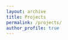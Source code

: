 ```yaml
---
layout: archive
title: Projects
permalink: /projects/
author_profile: true
---
```


<div id="graph"></div>

<script type="module">
  import * as d3 from "https://cdn.jsdelivr.net/npm/d3@7/+esm";

  const data = {
    nodes: [
      { id: "DeMethify", group: 1, url: "/demethify" },
      { id: "Covid-19 ABM", group: 2, url: "/covid-19-abm" },
      { id: "Lineage barcode library", group: 3, url: "/lineage-barcode-library" },
      { id: "Ovarian cancer drug resistance", group: 4, url: "/ovarian-cancer-drug-resistance" },
      { id: "Multi-modal barcoding", group: 5, url: "/multi-modal-barcoding" },
      { id: "Bioethics", group: 6, url: "/bioethics" },
    ],
    links: [
      { source: "DeMethify", target: "Covid-19 ABM" },
      { source: "DeMethify", target: "Lineage barcode library" },
      { source: "DeMethify", target: "Ovarian cancer drug resistance" },
      { source: "DeMethify", target: "Multi-modal barcoding" },
      { source: "DeMethify", target: "Bioethics" },
      { source: "Covid-19 ABM", target: "Lineage barcode library" },
      { source: "Covid-19 ABM", target: "Ovarian cancer drug resistance" },
      { source: "Covid-19 ABM", target: "Multi-modal barcoding" },
      { source: "Covid-19 ABM", target: "Bioethics" },
      { source: "Lineage barcode library", target: "Ovarian cancer drug resistance" },
      { source: "Lineage barcode library", target: "Multi-modal barcoding" },
      { source: "Lineage barcode library", target: "Bioethics" },
      { source: "Ovarian cancer drug resistance", target: "Multi-modal barcoding" },
      { source: "Ovarian cancer drug resistance", target: "Bioethics" },
      { source: "Multi-modal barcoding", target: "Bioethics" },
    ],
  };

  const width = 900;
  const height = 450;

  const svg = d3.select("#graph")
    .append("svg")
    .attr("width", width)
    .attr("height", height);

  const simulation = d3.forceSimulation(data.nodes)
    .force("link", d3.forceLink(data.links).id(d => d.id).distance(200))
    .force("charge", d3.forceManyBody())
    .force("center", d3.forceCenter(width / 2, height / 2))
    .on("tick", ticked);

  const link = svg.append("g")
    .selectAll("line")
    .data(data.links)
    .join("line")
    .attr("stroke", "#999")
    .attr("stroke-opacity", 0.6);

  const node = svg.append("g")
    .selectAll("circle")
    .data(data.nodes)
    .join("circle")
    .attr("r", 10)
    .attr("fill", "steelblue")
    .call(d3.drag()
      .on("start", dragstarted)
      .on("drag", dragged)
      .on("end", dragended));

  const labels = svg.append("g")
    .selectAll("text")
    .data(data.nodes)
    .join("text")
    .attr("dx", 10)
    .attr("dy", ".35em")
    .text(d => d.id)
    .on("click", (event, d) => {
      window.location = d.url;
    });

  function ticked() {
    link
      .attr("x1", d => d.source.x)
      .attr("y1", d => d.source.y)
      .attr("x2", d => d.target.x)
      .attr("y2", d => d.target.y);

    node
      .attr("cx", d => d.x)
      .attr("cy", d => d.y);

    labels
      .attr("x", d => d.x)
      .attr("y", d => d.y);
  }

  function dragstarted(event) {
    if (!event.active) simulation.alphaTarget(0.3).restart();
    event.subject.fx = event.subject.x;
    event.subject.fy = event.subject.y;
  }

  function dragged(event) {
    event.subject.fx = event.x;
    event.subject.fy = event.y;
  }

  function dragended(event) {
    if (!event.active) simulation.alphaTarget(0);
    event.subject.fx = null;
    event.subject.fy = null;
  }
</script>

